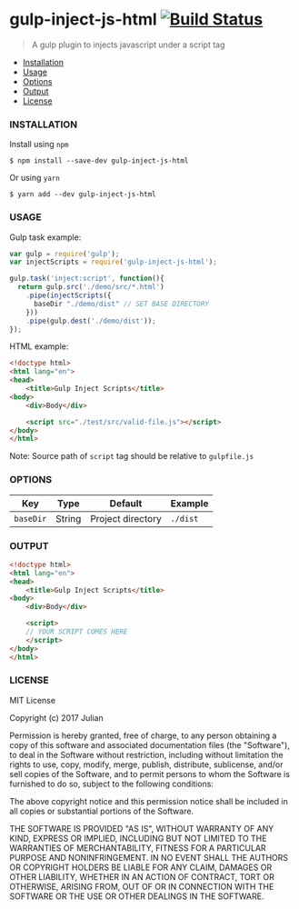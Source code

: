# gulp-inject-js-html [![Build Status](https://travis-ci.org/zanjs/gulp-inject-js-html.svg?branch=master)](https://travis-ci.org/zanjs/gulp-inject-js-html)

> A gulp plugin to injects javascript under a script tag

* [Installation](#installation)
* [Usage](#usage)
* [Options](#options)
* [Output](#output)
* [License](#license)

### INSTALLATION

Install using `npm`

```
$ npm install --save-dev gulp-inject-js-html
```

Or using `yarn`

```
$ yarn add --dev gulp-inject-js-html
```

### USAGE

Gulp task example:

```javascript
var gulp = require('gulp');
var injectScripts = require('gulp-inject-js-html');

gulp.task('inject:script', function(){
  return gulp.src('./demo/src/*.html')
    .pipe(injectScripts({
      baseDir "./demo/dist" // SET BASE DIRECTORY
    }))
    .pipe(gulp.dest('./demo/dist'));
});
```

HTML example:

```html
<!doctype html>
<html lang="en">
<head>
    <title>Gulp Inject Scripts</title>
<body>
    <div>Body</div>

    <script src="./test/src/valid-file.js"></script>
</body>
</html>
```

Note: Source path of `script` tag should be relative to `gulpfile.js`

### OPTIONS

| Key   | Type   | Default | Example |
|---|---|---|---|
| `baseDir`   | String  | Project directory  | `./dist` |

### OUTPUT

```html
<!doctype html>
<html lang="en">
<head>
    <title>Gulp Inject Scripts</title>
<body>
    <div>Body</div>

    <script>
    // YOUR SCRIPT COMES HERE
    </script>
</body>
</html>
```

### LICENSE

MIT License

Copyright (c) 2017 Julian

Permission is hereby granted, free of charge, to any person obtaining a copy
of this software and associated documentation files (the "Software"), to deal
in the Software without restriction, including without limitation the rights
to use, copy, modify, merge, publish, distribute, sublicense, and/or sell
copies of the Software, and to permit persons to whom the Software is
furnished to do so, subject to the following conditions:

The above copyright notice and this permission notice shall be included in all
copies or substantial portions of the Software.

THE SOFTWARE IS PROVIDED "AS IS", WITHOUT WARRANTY OF ANY KIND, EXPRESS OR
IMPLIED, INCLUDING BUT NOT LIMITED TO THE WARRANTIES OF MERCHANTABILITY,
FITNESS FOR A PARTICULAR PURPOSE AND NONINFRINGEMENT. IN NO EVENT SHALL THE
AUTHORS OR COPYRIGHT HOLDERS BE LIABLE FOR ANY CLAIM, DAMAGES OR OTHER
LIABILITY, WHETHER IN AN ACTION OF CONTRACT, TORT OR OTHERWISE, ARISING FROM,
OUT OF OR IN CONNECTION WITH THE SOFTWARE OR THE USE OR OTHER DEALINGS IN THE
SOFTWARE.
